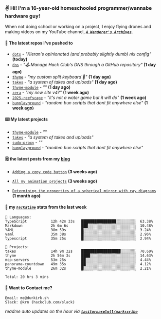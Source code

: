 ### ✌️ Hi! I'm a 16-year-old homeschooled programmer/wannabe hardware guy!

When not doing school or working on a project, I enjoy flying drones and making videos on my YouTube channel, [**_`A Wanderer's Archives`_**](https://youtube.com/@wanderer.archives).

#### 👷 The latest repos I've pushed to

- [`dots`](https://github.com/taciturnaxolotl/dots) - _"Kieran's opinionated (and probably slightly dumb) nix config"_ **(today)**
- [`dns`](https://github.com/hackclub/dns) - _"🕹 Manage Hack Club's DNS through a GitHub repository"_ **(1 day ago)**
- [`thyme`](https://github.com/taciturnaxolotl/thyme) - _"my custom split keyboard 🫶"_ **(1 day ago)**
- [`takes`](https://github.com/taciturnaxolotl/takes) - _"a system of takes and uploads"_ **(1 day ago)**
- [`thyme-module`](https://github.com/taciturnaxolotl/thyme-module) - _""_ **(1 day ago)**
- [`zera`](https://github.com/taciturnaxolotl/zera) - _"my new site v4?"_ **(1 week ago)**
- [`2025-reefscape`](https://github.com/df1317/2025-reefscape) - _"it's not a water game but it will do"_ **(1 week ago)**
- [`bunplayground`](https://github.com/taciturnaxolotl/bunplayground) - _"random bun scripts that dont fit anywhere else"_ **(1 week ago)**

#### ⌨️ My latest projects

- [`thyme-module`](https://github.com/taciturnaxolotl/thyme-module) - _""_
- [`takes`](https://github.com/taciturnaxolotl/takes) - _"a system of takes and uploads"_
- [`sudo-proxy`](https://github.com/taciturnaxolotl/sudo-proxy) - _""_
- [`bunplayground`](https://github.com/taciturnaxolotl/bunplayground) - _"random bun scripts that dont fit anywhere else"_

#### 🗒️ the latest posts from my [blog](https://dunkirk.sh)

- [`Adding a copy code button`](https://dunkirk.sh/blog/adding-a-copy-button/) **(3 weeks ago)**

- [`All my animation projects`](https://dunkirk.sh/blog/my-animations/) **(3 weeks ago)**

- [`Determining the properties of a spherical mirror with ray diagrams`](https://dunkirk.sh/blog/spherical-ray-diagrams/) **(1 month ago)**



#### 📡 my [_`hackatime`_](https://waka.hackclub.com) stats from the last week

```text
💾 Languages:
TypeScript           12h 42m 33s   ████████████████░░░░░░░░░  63.38%
Markdown             2h 6m 6s      ███░░░░░░░░░░░░░░░░░░░░░░  10.48%
YAML                 38m 59s       █░░░░░░░░░░░░░░░░░░░░░░░░  3.24%
yaml                 35m 38s       █░░░░░░░░░░░░░░░░░░░░░░░░  2.96%
typescript           35m 25s       █░░░░░░░░░░░░░░░░░░░░░░░░  2.94%

💼 Projects:
takes                14h 9m 32s    ██████████████████░░░░░░░  70.60%
thyme                2h 56m 3s     ████░░░░░░░░░░░░░░░░░░░░░  14.63%
mcp-servers          53m 25s       ██░░░░░░░░░░░░░░░░░░░░░░░  4.44%
panorama-countdown   49m 35s       ██░░░░░░░░░░░░░░░░░░░░░░░  4.12%
thyme-module         26m 32s       █░░░░░░░░░░░░░░░░░░░░░░░░  2.21%

Total: 20 hrs 3 mins
```

#### 📮 Want to Contact me?

```text
Email: me@dunkirk.sh
Slack: @krn (hackclub.com/slack)
```

_readme auto updates on the hour via [**`taciturnaxolotl/markscribe`**](https://github.com/taciturnaxolotl/markscribe)_
